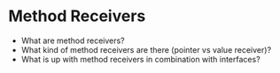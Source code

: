 # Method Receivers

- What are method receivers?
- What kind of method receivers are there (pointer vs value receiver)?
- What is up with method receivers in combination with interfaces?

